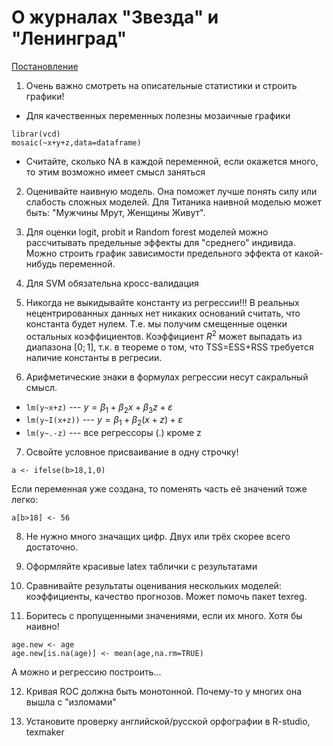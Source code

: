 # О журналах "Звезда" и "Ленинград"

[Постановление](http://www.hist.msu.ru/ER/Etext/USSR/journal.htm)

1. Очень важно смотреть на описательные статистики и строить графики!
  * Для качественных переменных полезны мозаичные графики
  
  ```
  librar(vcd)
  mosaic(~x+y+z,data=dataframe)
  ```
  * Считайте, сколько NA в каждой переменной, если окажется много, то этим возможно имеет смысл заняться
2. Оценивайте наивную модель. Она поможет лучше понять силу или слабость сложных моделей. Для Титаника наивной моделью может быть: "Мужчины Мрут, Женщины Живут". 

3. Для оценки logit, probit и Random forest моделей можно рассчитывать предельные эффекты для "среднего" индивида. Можно строить график зависимости предельного эффекта от какой-нибудь переменной. 

4. Для SVM обязательна кросс-валидация

5. Никогда не выкидывайте константу из регрессии!!! В реальных нецентрированных данных нет никаких оснований считать, что константа будет нулем. Т.е. мы получим смещенные оценки остальных коэффициентов. Коэффициент $R^2$ может выпадать из диапазона $[0;1]$, т.к. в теореме о том, что TSS=ESS+RSS требуется наличие константы в регресии. 

6. Арифметические знаки в формулах регрессии несут сакральный смысл.
  * `lm(y~x+z)` --- $y=\beta_1+\beta_2 x + \beta_3 z + \varepsilon$
  * `lm(y~I(x+z))` --- $y=\beta_1+\beta_2 (x + z) + \varepsilon$
  * `lm(y~.-z)` --- все регрессоры (.) кроме z

7. Освойте условное присваивание в одну строчку!

  ```
  a <- ifelse(b>18,1,0)
  ```
Если переменная уже создана, то поменять часть её значений тоже легко:

  ```
  a[b>18] <- 56
  ```
8. Не нужно много значащих цифр. Двух или трёх скорее всего достаточно.

9. Оформляйте красивые latex таблички с результатами

10. Сравнивайте результаты оценивания нескольких моделей: коэффициенты, качество прогнозов. Может помочь пакет texreg.

11. Боритесь с пропущенными значениями, если их много. Хотя бы наивно!

  ```
  age.new <- age
  age.new[is.na(age)] <- mean(age,na.rm=TRUE)
  ```
А можно и регрессию построить... 

12. Кривая ROC должна быть монотонной. Почему-то у многих она вышла с "изломами"

13. Установите проверку английской/русской орфографии в R-studio, texmaker







